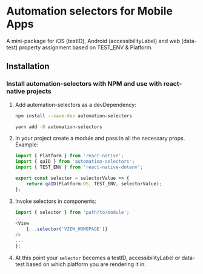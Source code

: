 # Automation selectors for Mobile Apps

A mini-package for iOS (testID), Android (accessibilityLabel) and web (data-test) property assignment based on TEST_ENV & Platform.

## Installation

### Install automation-selectors with NPM and use with react-native projects

1. Add automation-selectors as a devDependency:

    ```bash
    npm install --save-dev automation-selectors
    ```

    ```bash
    yarn add -D automation-selectors
    ```

2. In your project create a module and pass in all the necessary props.
    Example:

    ```js
    import { Platform } from 'react-native';
    import { qaID } from 'automation-selectors';
    import { TEST_ENV } from 'react-native-dotenv';

    export const selector = selectorValue => {
        return qaID(Platform.OS, TEST_ENV, selectorValue);
    };
    ```

3. Invoke selectors in components:

    ```js
    import { selector } from 'path/to/module';
    ...
    <View
        {...selector('VIEW_HOMEPAGE')}
    />
    ...
    };
    ```

4. At this point your `selector` becomes a testID, accessibilityLabel or data-test based on which platform you are rendering it in.